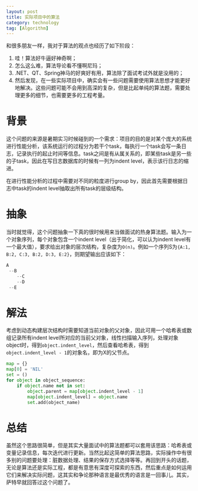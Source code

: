 ```yaml
---
layout: post
title: 实际项目中的算法
category: technology
tag: [Algorithm]
---
```


和很多朋友一样，我对于算法的观点也经历了如下阶段：



1. 哇！算法好牛逼好神奇啊；
2. 怎么这么难，算法导论看不懂啊尼玛；
3. .NET、QT、Spring神马的好爽好有用，算法除了面试考试外就是没用的；
4. 然后发现，在一些实际项目中，确实会有一些问题需要使用算法思想才能更好地解决。这些问题可能不会用到高深的复杂，但是比起单纯的算法题，需要处理更多的细节，也需要更多的工程考量。

<!--break-->

# 背景 #
这个问题的来源是暑期实习时候碰到的一个需求：项目的目的是对某个庞大的系统进行性能分析，该系统运行的过程分为若干个task，每执行一个task会写一条日志，记录执行的起止时间等信息。task之间是有从属关系的，即某些task是另一些的子task，因此在写日志数据库的时候有一列为indent level，表示该行日志的缩进。

在进行性能分析的过程中需要对不同的粒度进行group by，因此首先需要根据日志中task的indent level抽取出所有task的层级结构。

# 抽象 #
当时就觉得，这个问题抽象一下真的很时候用来当做面试的热身算法题。输入为一个对象序列，每个对象包含一个indent level（出于简化，可以认为indent level有一个最大值），要求给出对象的层次结构，复杂度为`O(n)`。例如一个序列S为`{A:1, B:2, C:3, B:2, D:3, E:2}`，则期望输出应该如下：

```python
A
 --B
    --C
    --D
 --E
```

# 解法 #
考虑到动态构建层次结构时需要知道当前对象的父对象，因此可用一个哈希表或数组记录所有indent level所对应的当前父对象，线性扫描输入序列，处理对象object时，得到`object.indent_level`，然后查看哈希表，得到`object.indent_level - 1`的对象名，即为X的父节点。

```python
map = {}
map[0] = 'NIL'
set = ()
for object in object_sequence:
    if object.name not in set:
        object.parent = map[object.indent_level - 1]
		map[object.indent_level] = object.name
		set.add(object_name)
```

# 总结 #
虽然这个思路很简单，但是其实大量面试中的算法题都可以套用该思路：哈希表或变量记录信息，每次迭代进行更新。当然比起这简单的算法思路，实际操作中有很多别的问题要处理：脏数据处理、结果的保存方式选择等等。再回到开头的话题，无论是算法还是实际工程，都是有意思有深度可探索的东西，然后重点是如何运用它们来解决实际问题，这其实和争论那种语言是最优秀的语言是一回事儿。其实，萨特早就回答过这个问题了。